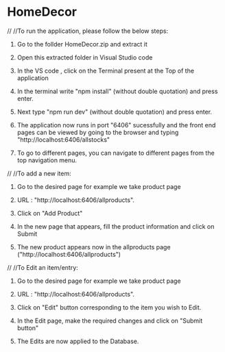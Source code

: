 # HomeDecor

// //To run the application, please follow the below steps:

1. Go to the follder HomeDecor.zip and extract it

2. Open this extracted folder in Visual Studio code

3. In the VS code , click on the Terminal present at the Top of the application

4. In the terminal write "npm install" (without double quotation) and press enter.

5. Next type "npm run dev" (without double quotation) and press enter.

6. The application now runs in port "6406" sucessfully and the front end pages can be viewed by going to the browser and typing "http://localhost:6406/allstocks"

7. To go to different pages, you can navigate to different pages from the top navigation menu.


// //To add a new item:

1. Go to the desired page for example we take product page

2. URL : "http://localhost:6406/allproducts".

3. Click on "Add Product"

4. In the new page that appears, fill the product information and click on Submit

5. The new product appears now in the allproducts page ("http://localhost:6406/allproducts")


// //To Edit an item/entry:

1. Go to the desired page for example we take product page

2. URL : "http://localhost:6406/allproducts".

3. Click on "Edit" button corresponding to the item you wish to Edit.

4. In the Edit page, make the required changes and click on "Submit button"

5. The Edits are now applied to the Database.
